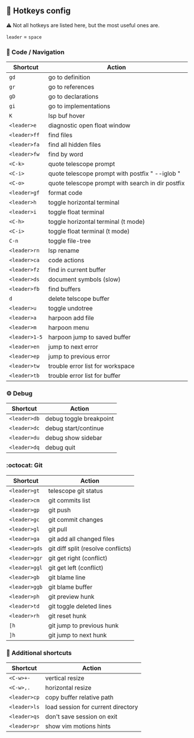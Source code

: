 ## :key: Hotkeys config

:warning: Not all hotkeys are listed here, but the most useful ones are.

`leader` = `space`

### :mag_right: Code / Navigation

| Shortcut     | Action                                             |
|--------------|----------------------------------------------------|
| `gd`         | go to definition                                   |
| `gr`         | go to references                                   |
| `gD`         | go to declarations                                 |
| `gi`         | go to implementations                              |
| `K`          | lsp buf hover                                      |
| `<leader>e`  | diagnostic open float window                       |
| `<leader>ff` | find files                                         |
| `<leader>fa` | find all hidden files                              |
| `<leader>fw` | find by word                                       |
| `<C-k>`      | quote telescope prompt                             |
| `<C-i>`      | quote telescope prompt with postfix " --iglob "    |
| `<C-o>`      | quote telescope prompt with search in dir postfix  |
| `<leader>gf` | format code                                        |
| `<leader>h`  | toggle horizontal terminal                         |
| `<leader>i`  | toggle float terminal                              |
| `<C-h>`      | toggle horizontal terminal (t mode)                |
| `<C-i>`      | toggle float terminal (t mode)                     |
| `C-n`        | toggle file-tree                                   |
| `<leader>rn` | lsp rename                                         |
| `<leader>ca` | code actions                                       |
| `<leader>fz` | find in current buffer                             |
| `<leader>ds` | document symbols (slow)                            |
| `<leader>fb` | find buffers                                       |
| `d`          | delete telscope buffer                             |
| `<leader>u`  | toggle undotree                                    |
| `<leader>a`  | harpoon add file                                   |
| `<leader>m`  | harpoon menu                                       |
| `<leader>1-5`| harpoon jump to saved buffer                       |
| `<leader>en` | jump to next error                                 |
| `<leader>ep` | jump to previous error                             |
| `<leader>tw` | trouble error list for workspace                   |
| `<leader>tb` | trouble error list for buffer                      |

### :gear: Debug

| Shortcut      | Action                        |
|---------------|-------------------------------|
| `<leader>db`  | debug toggle breakpoint       |
| `<leader>dc`  | debug start/continue          |
| `<leader>du`  | debug show sidebar            |
| `<leader>dq`  | debug quit                    |

### :octocat: Git

| Shortcut     | Action                             |
|--------------|------------------------------------|
| `<leader>gt` | telescope git status               |
| `<leader>cm` | git commits list                   |
| `<leader>gp` | git push                           |
| `<leader>gc` | git commit changes                 |
| `<leader>gl` | git pull                           |
| `<leader>ga` | git add all changed files          |
| `<leader>gds`| git diff split (resolve conflicts) |
| `<leader>ggr`| git get right (conflict)           |
| `<leader>ggl`| git get left (conflict)            |
| `<leader>gb` | git blame line                     |
| `<leader>ggb`| git blame buffer                   |
| `<leader>ph` | git preview hunk                   |
| `<leader>td` | git toggle deleted lines           |
| `<leader>rh` | git reset hunk                     |
| `[h`         | git jump to previous hunk          |
| `]h`         | git jump to next hunk              |

### :wrench: Additional shortcuts

| Shortcut     | Action                             |
|--------------|------------------------------------|
| `<C-w>+-`    | vertical resize                    |
| `<C-w>,.`    | horizontal resize                  |
| `<leader>cp` | copy buffer relative path          |
| `<leader>ls` | load session for current directory |
| `<leader>qs` | don't save session on exit         |
| `<leader>pr` | show vim motions hints             |
